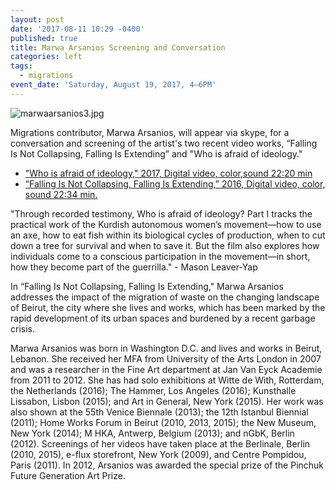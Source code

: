 ```yaml
---
layout: post
date: '2017-08-11 10:29 -0400'
published: true
title: Marwa Arsanios Screening and Conversation
categories: left
tags:
  - migrations
event_date: 'Saturday, August 19, 2017, 4–6PM'
---
```

![marwaarsanios3.jpg]({{site.baseurl}}/assets/img/marwaarsanios3.jpg)


Migrations contributor, Marwa Arsanios, will appear via skype, for a conversation and screening of the artist's two recent video works, “Falling Is Not Collapsing, Falling Is Extending” and "Who is afraid of ideology."

- ["Who is afraid of ideology," 2017, Digital video, color,sound 22:20 min](https://walkerart.org/magazine/guerrilla-landscapes-marwa-arsanioss-who-is-afraid-of-ideology-part-i)
- [“Falling Is Not Collapsing, Falling Is Extending,” 2016, Digital video, color, sound 22:34 min.](https://hammer.ucla.edu/exhibitions/2016/hammer-projects-marwa-arsanios/)

"Through recorded testimony, Who is afraid of ideology? Part I tracks the practical work of the Kurdish autonomous women’s movement—how to use an axe, how to eat fish within its biological cycles of production, when to cut down a tree for survival and when to save it. But the film also explores how individuals come to a conscious participation in the movement—in short, how they become part of the guerrilla." - Mason Leaver-Yap

In “Falling Is Not Collapsing, Falling Is Extending," Marwa Arsanios addresses the impact of the migration of waste on the changing landscape of Beirut, the city where she lives and works, which has been marked by the rapid development of its urban spaces and burdened by a recent garbage crisis.

Marwa Arsanios was born in Washington D.C. and lives and works in Beirut, Lebanon. She received her MFA from University of the Arts London in 2007 and was a researcher in the Fine Art department at Jan Van Eyck Academie from 2011 to 2012. She has had solo exhibitions at Witte de With, Rotterdam, the Netherlands (2016); The Hammer, Los Angeles (2016); Kunsthalle Lissabon, Lisbon (2015); and Art in General, New York (2015). Her work was also shown at the 55th Venice Biennale (2013); the 12th Istanbul Biennial (2011); Home Works Forum in Beirut (2010, 2013, 2015); the New Museum, New York (2014); M HKA, Antwerp, Belgium (2013); and nGbK, Berlin (2012). Screenings of her videos have taken place at the Berlinale, Berlin (2010, 2015), e-flux storefront, New York (2009), and Centre Pompidou, Paris (2011). In 2012, Arsanios was awarded the special prize of the Pinchuk Future Generation Art Prize.